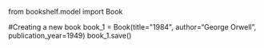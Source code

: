from bookshelf.model import Book

#Creating a new book
book_1 = Book(title="1984", author=“George Orwell”, publication_year=1949)
book_1.save()